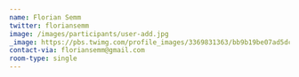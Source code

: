 ```yaml
---
name: Florian Semm
twitter: floriansemm
image: /images/participants/user-add.jpg
_image: https://pbs.twimg.com/profile_images/3369831363/bb9b19be07ad5dc3b46a0cc3292a71e7.jpeg
contact-via: floriansemm@gmail.com
room-type: single
---
```

